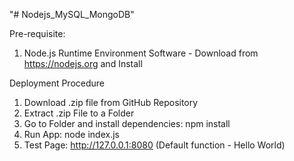 "# Nodejs_MySQL_MongoDB" 

Pre-requisite:
1. Node.js Runtime Environment Software - Download from https://nodejs.org and Install

Deployment Procedure
1. Download .zip file from GitHub Repository
2. Extract .zip File to a Folder
3. Go to Folder and install dependencies: npm install
4. Run App: node index.js
5. Test Page: http://127.0.0.1:8080 (Default function - Hello World)
